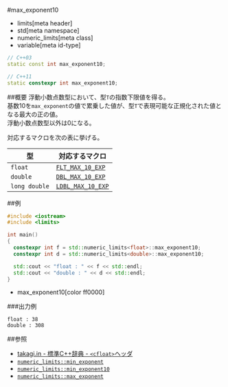 #max_exponent10
* limits[meta header]
* std[meta namespace]
* numeric_limits[meta class]
* variable[meta id-type]

```cpp
// C++03
static const int max_exponent10;

// C++11
static constexpr int max_exponent10;
```

##概要
浮動小数点数型において、型`T`の指数下限値を得る。  
基数10を`max_exponent`の値で累乗した値が、型`T`で表現可能な正規化された値となる最大の正の値。  
浮動小数点数型以外は0になる。  

対応するマクロを次の表に挙げる。

| 型            | 対応するマクロ                                            |
|---------------|-----------------------------------------------------------|
| `float`       | [`FLT_MAX_10_EXP`](/reference/cfloat/flt_max_10_exp.md)   |
| `double`      | [`DBL_MAX_10_EXP`](/reference/cfloat/dbl_max_10_exp.md)   |
| `long double` | [`LDBL_MAX_10_EXP`](/reference/cfloat/ldbl_max_10_exp.md) |


##例
```cpp
#include <iostream>
#include <limits>

int main()
{
  constexpr int f = std::numeric_limits<float>::max_exponent10;
  constexpr int d = std::numeric_limits<double>::max_exponent10;

  std::cout << "float : " << f << std::endl;
  std::cout << "double : " << d << std::endl;
}
```
* max_exponent10[color ff0000]

###出力例
```
float : 38
double : 308
```

##参照
* [takagi.in - 標準C++辞典 - `<cfloat>`ヘッダ](http://takagi.in/modules/bwiki/index.php?%A1%E3cfloat%A1%E4%A5%D8%A5%C3%A5%C0)
* [`numeric_limits::min_exponent`](./min_exponent.md)
* [`numeric_limits::min_exponent10`](./min_exponent10.md)
* [`numeric_limits::max_exponent`](./max_exponent.md)

